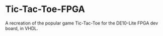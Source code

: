 # Tic-Tac-Toe-FPGA
A recreation of the popular game Tic-Tac-Toe for the DE10-Lite FPGA dev board, in VHDL.
